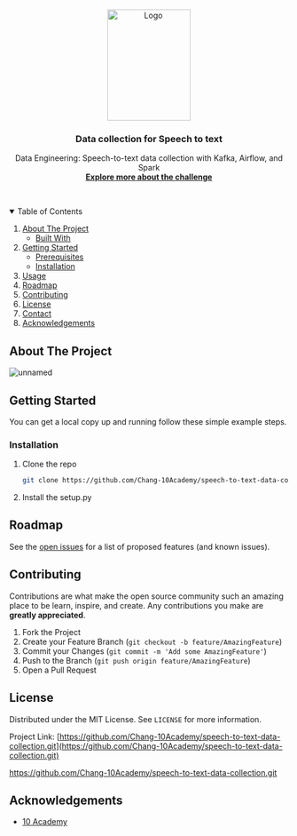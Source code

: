<!--
*** Thanks for checking out the Best-README-Template. If you have a suggestion
*** that would make this better, please fork the repo and create a pull request
*** or simply open an issue with the tag "enhancement".
*** Thanks again! Now go create something AMAZING! :D
-->



<!-- PROJECT SHIELDS -->
<!--
*** I'm using markdown "reference style" links for readability.
*** Reference links are enclosed in brackets [ ] instead of parentheses ( ).
*** See the bottom of this document for the declaration of the reference variables
*** for contributors-url, forks-url, etc. This is an optional, concise syntax you may use.
*** https://www.markdownguide.org/basic-syntax/#reference-style-links
-->

<!-- [![Contributors][contributors-shield]][contributors-url]
[![Forks][forks-shield]][forks-url]
[![Stargazers][stars-shield]][stars-url]
[![Issues][issues-shield]][issues-url]
[![MIT License][license-shield]][license-url]

![workflow](https://github.com/Chang-10Academy/speech-to-text-data-collection/actions/workflows/codeql-analysis.yml/badge.svg)
![workflow](https://github.com/Chang-10Academy/speech-to-text-data-collection/actions/workflows/cml.yaml/badge.svg)
[![Build Status](https://app.travis-ci.com/heavye/Breast_Cancer_Causality_Inference.svg?branch=main)](https://app.travis-ci.com/heavye/Breast_Cancer_Causality_Inference)<!-- PROJECT LOGO --> 
<br />
<p align="center">
  <a href="https://github.com/Chang-10Academy/speech-to-text-data-collection">
    <img src="https://play-lh.googleusercontent.com/O9hD0-C4aYj5r71REmaqWDKjJT5rPTialCYK79ZYc_Kvj46QzQQPE2Jm9aUxB0wmxQ" alt="Logo" width="150" height="200">
  </a>

  <h3 align="center">Data collection for Speech to text</h3>

  <p align="center">
 <p align="center">
Data Engineering: Speech-to-text data collection with Kafka, Airflow, and Spark
    <br />
    <a href="https://docs.google.com/document/d/1Apttch8ZBHz8tRnyBQHoXXg1Mcl6I86Lk-LKADZm_W0/edit"><strong>Explore more about the challenge </strong></a>
  </p>
    <br />
    
  </p>
</p>



<!-- TABLE OF CONTENTS -->
<details open="open">
  <summary>Table of Contents</summary>
  <ol>
    <li>
      <a href="#about-the-project">About The Project</a>
      <ul>
        <li><a href="#built-with">Built With</a></li>
      </ul>
    </li>
    <li>
      <a href="#getting-started">Getting Started</a>
      <ul>
        <li><a href="#prerequisites">Prerequisites</a></li>
        <li><a href="#installation">Installation</a></li>
      </ul>
    </li>
    <li><a href="#usage">Usage</a></li>
    <li><a href="#roadmap">Roadmap</a></li>
    <li><a href="#contributing">Contributing</a></li>
    <li><a href="#license">License</a></li>
    <li><a href="#contact">Contact</a></li>
    <li><a href="#acknowledgements">Acknowledgements</a></li>
  </ol>
</details>


<!-- ABOUT THE PROJECT -->
## About The Project

![unnamed](https://i1.wp.com/learnbyinsight.com/wp-content/uploads/2020/07/Kafka-Architecture.png?ssl=1)






<!-- GETTING STARTED -->
## Getting Started

You can get a local copy up and running follow these simple example steps.

### Installation

1. Clone the repo
   ```sh
   git clone https://github.com/Chang-10Academy/speech-to-text-data-collection.git
   ```
2. Install the setup.py 



<!-- USAGE EXAMPLES -->

<!-- ROADMAP -->
## Roadmap

See the [open issues](https://github.com/Chang-10Academy/speech-to-text-data-collection/issues) for a list of proposed features (and known issues).



<!-- CONTRIBUTING -->
## Contributing

Contributions are what make the open source community such an amazing place to be learn, inspire, and create. Any contributions you make are **greatly appreciated**.

1. Fork the Project
2. Create your Feature Branch (`git checkout -b feature/AmazingFeature`)
3. Commit your Changes (`git commit -m 'Add some AmazingFeature'`)
4. Push to the Branch (`git push origin feature/AmazingFeature`)
5. Open a Pull Request



<!-- LICENSE -->
## License

Distributed under the MIT License. See `LICENSE` for more information.   

Project Link: [https://github.com/Chang-10Academy/speech-to-text-data-collection.git](https://github.com/Chang-10Academy/speech-to-text-data-collection.git)

https://github.com/Chang-10Academy/speech-to-text-data-collection.git

<!-- ACKNOWLEDGEMENTS -->
## Acknowledgements
* [10 Academy](https://www.10academy.org/)





 


